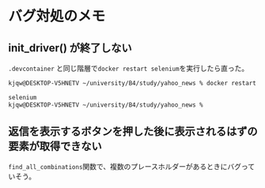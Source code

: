 # バグ対処のメモ

## init_driver() が終了しない

`.devcontainer` と同じ階層で`docker restart selenium`を実行したら直った。

```sh
kjqw@DESKTOP-V5HNETV ~/university/B4/study/yahoo_news % docker restart selenium

selenium
kjqw@DESKTOP-V5HNETV ~/university/B4/study/yahoo_news %
```

## 返信を表示するボタンを押した後に表示されるはずの要素が取得できない

`find_all_combinations`関数で、複数のプレースホルダーがあるときにバグっていそう。
